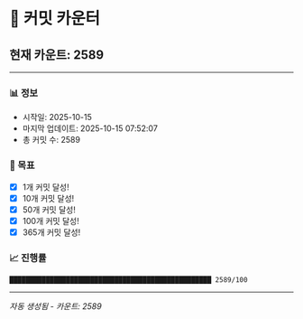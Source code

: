 # 🔢 커밋 카운터

## 현재 카운트: 2589

---

### 📊 정보
- 시작일: 2025-10-15
- 마지막 업데이트: 2025-10-15 07:52:07
- 총 커밋 수: 2589

### 🎯 목표
- [x] 1개 커밋 달성!
- [x] 10개 커밋 달성!
- [x] 50개 커밋 달성!
- [x] 100개 커밋 달성!
- [x] 365개 커밋 달성!

### 📈 진행률
```
██████████████████████████████████████████████████ 2589/100
```

---
*자동 생성됨 - 카운트: 2589*
